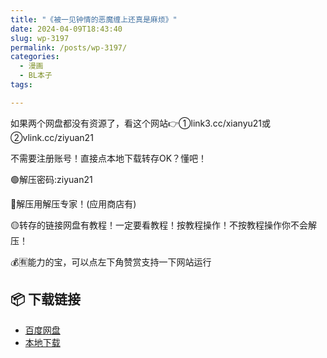 ```yaml
---
title: "《被一见钟情的恶魔缠上还真是麻烦》"
date: 2024-04-09T18:43:40
slug: wp-3197
permalink: /posts/wp-3197/
categories:
  - 漫画
  - BL本子
tags:

---
```


如果两个网盘都没有资源了，看这个网站👉①link3.cc/xianyu21或②vlink.cc/ziyuan21

不需要注册账号！直接点本地下载转存OK？懂吧！

🟢解压密码:ziyuan21

🔵解压用解压专家！(应用商店有)

🟡转存的链接网盘有教程！一定要看教程！按教程操作！不按教程操作你不会解压！

💰🈶能力的宝，可以点左下角赞赏支持一下网站运行

## 📦 下载链接
- [百度网盘](https://blziyuan21.com/pay-download/3197?key=a4c0730f64&down_id=0)
- [本地下载](https://blziyuan21.com/pay-download/3197?key=a4c0730f64&down_id=1)

